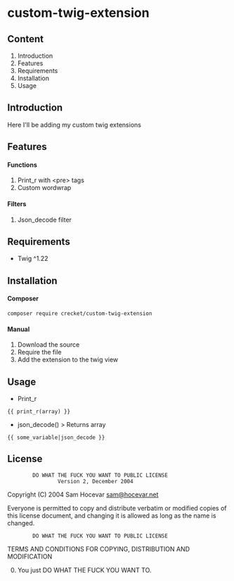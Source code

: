 # custom-twig-extension

## Content
1. Introduction
2. Features
3. Requirements
4. Installation
5. Usage

## Introduction
Here I'll be adding my custom twig extensions

## Features

#### Functions
1. Print_r with \<pre> tags
2. Custom wordwrap

#### Filters
1. Json_decode filter

## Requirements
- Twig ^1.22

## Installation
#### Composer
```composer require crecket/custom-twig-extension```

#### Manual
1. Download the source
2. Require the file
3. Add the extension to the twig view

## Usage


- Print_r

```
{{ print_r(array) }}
``` 

- json_decode() > Returns array
```
{{ some_variable|json_decode }}
```
## License
            DO WHAT THE FUCK YOU WANT TO PUBLIC LICENSE
                    Version 2, December 2004

 Copyright (C) 2004 Sam Hocevar <sam@hocevar.net>

 Everyone is permitted to copy and distribute verbatim or modified
 copies of this license document, and changing it is allowed as long
 as the name is changed.

            DO WHAT THE FUCK YOU WANT TO PUBLIC LICENSE
   TERMS AND CONDITIONS FOR COPYING, DISTRIBUTION AND MODIFICATION

  0. You just DO WHAT THE FUCK YOU WANT TO.

